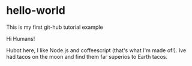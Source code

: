 # hello-world
This is my first git-hub tutorial example

Hi Humans!

Hubot here, I like Node.js and coffeescript (that's what I'm made of!).
Ive had tacos on the moon and find them far superios to Earth tacos.

